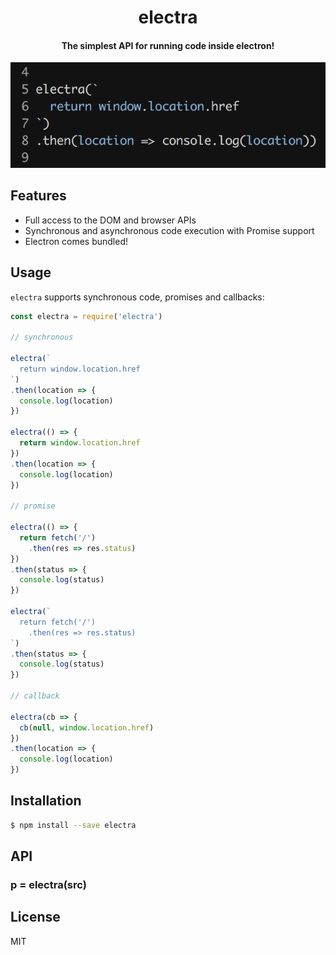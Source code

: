 
<div align="center">

# electra

#### The simplest API for running code inside electron!

![screenshot](screenshot.png)

</div>

## Features

* Full access to the DOM and browser APIs
* Synchronous and asynchronous code execution with Promise support
* Electron comes bundled!

## Usage

`electra` supports synchronous code, promises and callbacks:

```js
const electra = require('electra')

// synchronous

electra(`
  return window.location.href
`)
.then(location => {
  console.log(location)
})

electra(() => {
  return window.location.href
})
.then(location => {
  console.log(location)
})

// promise

electra(() => {
  return fetch('/')
    .then(res => res.status)
})
.then(status => {
  console.log(status)
})

electra(`
  return fetch('/')
    .then(res => res.status)
`)
.then(status => {
  console.log(status)
})

// callback

electra(cb => {
  cb(null, window.location.href)
})
.then(location => {
  console.log(location)
})
```

## Installation

```bash
$ npm install --save electra
```

## API

### p = electra(src)

## License

MIT
